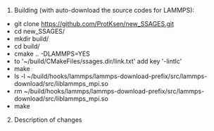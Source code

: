 1. Building (with auto-download the source codes for LAMMPS):

* git clone https://github.com/ProtKsen/new_SSAGES.git
* cd new_SSAGES/
* mkdir build/
* cd build/
* cmake .. -DLAMMPS=YES
* to '~/build/CMakeFiles/ssages.dir/link.txt' add key '-lintlc'
* make
* ls -l ~/build/hooks/lammps/lammps-download-prefix/src/lammps-download/src/liblammps_mpi.so
* rm ~/build/hooks/lammps/lammps-download-prefix/src/lammps-download/src/liblammps_mpi.so
* make

2. Description of changes

